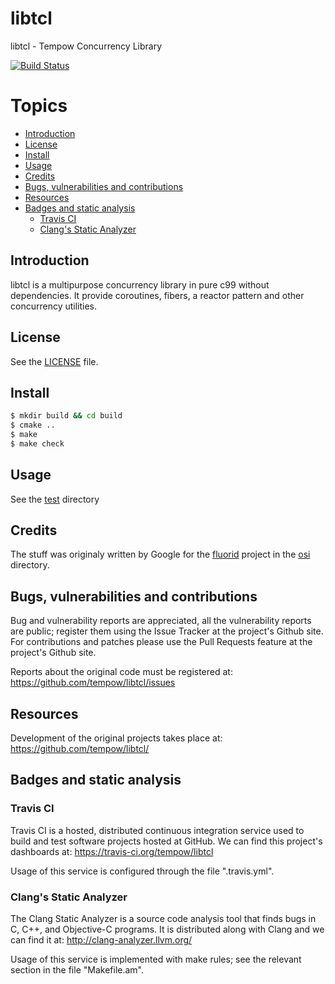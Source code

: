 # libtcl
libtcl - Tempow Concurrency Library

[![Build Status](https://travis-ci.com/uael/libtcl.svg?token=x8y8gmMrerkmyNtJbqyy&branch=master)](https://travis-ci.com/uael/libtcl)

# Topics
- [Introduction](#introduction)
- [License](#license)
- [Install](#install)
- [Usage](#usage)
- [Credits](#credits)
- [Bugs, vulnerabilities and contributions](#bugs-vulnerabilities-and-contributions)
- [Resources](#resources)
- [Badges and static analysis](#badges-and-static-analysis)
  - [Travis CI](#travis-ci)
  - [Clang's Static Analyzer](#clangs-static-analyzer)

## Introduction

libtcl is a multipurpose concurrency library in pure c99 without dependencies.
It provide coroutines, fibers, a reactor pattern and other concurrency utilities.

## License

See the [LICENSE](https://github.com/tempow/libtcl/blob/master/LICENSE) file.

## Install
```bash
$ mkdir build && cd build
$ cmake ..
$ make
$ make check
```

## Usage

See the [test](https://github.com/tempow/libtcl/blob/master/test) directory

## Credits

The stuff was originaly written by Google for the [fluorid](https://android.googlesource.com/platform/system/bt) project in the [osi](https://android.googlesource.com/platform/system/bt/+/android-7.1.2_r36/osi/) directory.

## Bugs, vulnerabilities and contributions

Bug  and vulnerability  reports are  appreciated, all  the vulnerability reports  are  public; register  them  using  the  Issue Tracker  at  the project's Github  site.  For  contributions and  patches please  use the Pull Requests feature at the project's Github site.

Reports about the original code must be registered at:
<https://github.com/tempow/libtcl/issues>

## Resources

Development of the original projects takes place at:
<https://github.com/tempow/libtcl/>

## Badges and static analysis

### Travis CI

Travis CI is  a hosted, distributed continuous  integration service used to build and test software projects  hosted at GitHub.  We can find this project's dashboards at:
<https://travis-ci.org/tempow/libtcl>

Usage of this service is configured through the file ".travis.yml".

### Clang's Static Analyzer

The Clang Static Analyzer is a source code analysis tool that finds bugs in C, C++, and Objective-C programs.  It is distributed along with Clang and we can find it at:
<http://clang-analyzer.llvm.org/>

Usage of this service is implemented with make rules; see the relevant section in the file "Makefile.am".

